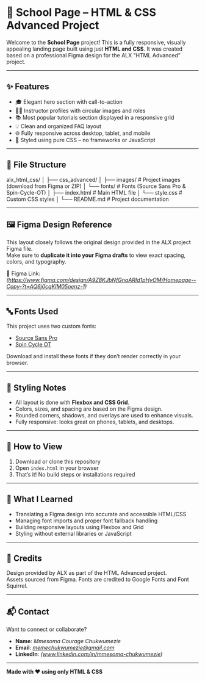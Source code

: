 # 🏫 School Page – HTML & CSS Advanced Project

Welcome to the **School Page** project! This is a fully responsive, visually appealing landing page built using just **HTML and CSS**. It was created based on a professional Figma design for the ALX “HTML Advanced” project.

---

## ✨ Features

- 🎓 Elegant hero section with call-to-action
- 👨‍🏫 Instructor profiles with circular images and roles
- 📚 Most popular tutorials section displayed in a responsive grid
- 💡 Clean and organized FAQ layout
- 🌐 Fully responsive across desktop, tablet, and mobile
- 🎨 Styled using pure CSS – no frameworks or JavaScript

---

## 📁 File Structure

alx_html_css/
│
├── css_advanced/
│ ├── images/ # Project images (download from Figma or ZIP)
│ └── fonts/ # Fonts (Source Sans Pro & Spin-Cycle-OT)
│ ├── index.html # Main HTML file
│ └── style.css # Custom CSS styles
│ └── README.md # Project documentation

---

## 🖼️ Figma Design Reference

This layout closely follows the original design provided in the ALX project Figma file.  
Make sure to **duplicate it into your Figma drafts** to view exact spacing, colors, and typography.

🔗 Figma Link: *(https://www.figma.com/design/A9Z8KJbNfGnaARId1pHyOM/Homepage--Copy-?t=AQ6j0cqKlM05oenz-1)*

---

## 🔤 Fonts Used

This project uses two custom fonts:

- [Source Sans Pro](https://fonts.google.com/specimen/Source+Sans+Pro)
- [Spin Cycle OT](https://www.fontsquirrel.com/fonts/spin-cycle-ot)

Download and install these fonts if they don’t render correctly in your browser.

---

## 🎨 Styling Notes

- All layout is done with **Flexbox and CSS Grid**.
- Colors, sizes, and spacing are based on the Figma design.
- Rounded corners, shadows, and overlays are used to enhance visuals.
- Fully responsive: looks great on phones, tablets, and desktops.

---

## 🚀 How to View

1. Download or clone this repository
2. Open `index.html` in your browser
3. That’s it! No build steps or installations required

---

## 🧠 What I Learned

- Translating a Figma design into accurate and accessible HTML/CSS
- Managing font imports and proper font fallback handling
- Building responsive layouts using Flexbox and Grid
- Styling without external libraries or JavaScript

---

## 🙌 Credits

Design provided by ALX as part of the HTML Advanced project.  
Assets sourced from Figma. Fonts are credited to Google Fonts and Font Squirrel.

---

## 📬 Contact

Want to connect or collaborate?

- **Name**: *Mmesoma Courage Chukwumezie*
- **Email**: *memechukwumezie@gmail.com*
- **LinkedIn**: *(www.linkedin.com/in/mmesoma-chukwumezie)*

---

**Made with ❤️ using only HTML & CSS**
